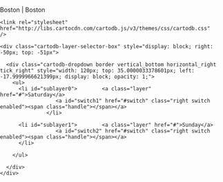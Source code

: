 <!DOCTYPE html>

Boston | Boston
<link rel="shortcut icon" href="http://littlemousetravel.com/wp-content/uploads/2014/12/mouse47.png" />
<link rel="stylesheet" href="http://code.jquery.com/ui/1.11.1/themes/smoothness/jquery-ui.css">
<link rel="stylesheet" href="http://libs.cartocdn.com/cartodb.js/v3/themes/css/cartodb.css" />
<link rel="stylesheet" href="http://academy.cartodb.com/css/cdbui.css">

<style>
   html, body {
            height: 100%;
            padding: 0;
            margin: 0;
          }
          #map {
            position: absolute;
            z-index: 0;
            bottom: 0;
            top: 0;
            right: 0;
            left: 0;
          }

    #sublayer0 a:hover { 
      color: #ae1b21;
      font-weight: bold;
      }
    #sublayer1 a:hover { 
      color: #1baea8;
      font-weight: bold;
      }

    </style>
 
    <link rel="stylesheet" href="http://libs.cartocdn.com/cartodb.js/v3/themes/css/cartodb.css" />
  </head>
  <body>
   <div id="map"></div>


    <div class="cartodb-layer-selector-box" style="display: block; right: -50px; top: -51px">  

      <div class="cartodb-dropdown border vertical_bottom horizontal_right tick_right" style="width: 120px; top: 35.0000033378601px; left: -17.9999966621399px; display: block; opacity: 1;">
        <ul>
          <li id="sublayer0">        <a class="layer" href="#">Saturday</a> 
                      <a id="switch1" href="#switch" class="right switch enabled"><span class="handle"></span></a>      
                   </li>

          <li id="sublayer1">        <a class="layer" href="#">Sunday</a>        
                      <a id="switch2" href="#switch" class="right switch enabled"><span class="handle"></span></a>      
          </li>

        </ul>

      </div>
    </div>



<!-- include google maps library -->
<script type="text/javascript" src="http://www.maps.google.com/maps/api/js?sensor=false&v=3.12"></script>


<!-- include cartodb.js library -->
<script src="http://libs.cartocdn.com/cartodb.js/v3/3.12/cartodb.js"></script>

<script>
  var infowindow;
  var infowindowOpened = false;
  var sublayers;
  // js
  function main() {

    var stl = JSON.stringify( [
          {
            featureType: "road",
            elementType: "geometry",
            stylers: [
              { visibility: "on" }
            ]
          },
          {
            featureType: "road.highway",
            elementType: "geometry",
            stylers: [
              { lightness: 100 },
            ]
          },
          {
            featureType: "road",
            elementType: "labels",
            stylers: [
              { lightness: 20},
               {visibility: "off"  }

            ]
          },
          {
            featureType: "road.highway",
            elementType: "labels",
            stylers: [
              { visibility: "off"  }
            ]
          },

          {
            featureType: "poi.business",
            stylers: [
              { visibility: "off" }
            ]
          },
          {
            featureType: "poi.government",
            stylers: [
              { visibility: "off" }
            ]
          },
          {
            featureType: "poi.attraction",
            stylers: [
              { visibility: "off" }
            ]
          },
          {
            featureType: "poi.medical",
            stylers: [
              { visibility: "off" }
            ]
          },
          {
            featureType: "poi.place_of_worship",
            stylers: [
              { visibility: "off" }
            ]
          },
          {
            featureType: "poi.sports_complex",
            stylers: [
              { visibility: "off" }
            ]
          },
          {
            featureType: "poi.school",
            stylers: [
              { visibility: "off" }
            ]
          },
          {
            featureType: "poi.park",
            elementType: "labels.icon",
            stylers: [
              { visibility: "off" }
            ]
          },
           {
            featureType: "landscape",
            elementType: "labels.icon",
            stylers: [
              { visibility: "off" }
            ]
          },
          {
            featureType: "administrative",
            elementType: "labels.icon",
            stylers: [
              { visibility: "off" }
            ]
          },
          {
            featureType: "transit.station",
            stylers: [
              {visibility: "off" }
            ]
          },
          {
            featureType: "poi",
            elementType: "labels.icon",
            stylers: [
              { visibility: "off" }
            ]
          },
          {
            featureType: "road.local",
            elementType: "labels",
            stylers: [
              { visibility: "on" }
            ]
          }
        ]);

    cartodb.createVis('map', 
      'http://evalugo21.cartodb.com/api/v2/viz/100ff358-bbe8-11e4-ab27-0e9d821ea90d/viz.json', 
      {
        shareable: false,
        description: false,
        title: true,
        search: false,
        center_lat: 42.358,
        center_lon: -71.07,
        zoom: 14,
        cartodb_logo: false,
        mobile_layout: true,
        legends: false,
        tooltip: false,
        gmaps_base_type: 'roadmap',
        gmaps_style: stl
    })

    //Close infowindows when clicking on basemap


    .done(function(vis, layers) {
      // layer 0 is the base layer, layer 1 is cartodb layer
      var layer = layers[1];
      infowindow = layer.infowindow;
      infowindowOpened = false;

      $('#map').click(closeInfowindow);

      layer.on('featureClick',function(e, latlng, pos, data, subLayerIndex) {
        infowindowOpened = true;
      });

    })
    .error(function(err) {
      console.log(err);
    });
  }

  function closeInfowindow() {
    setTimeout(function() {
      if (!infowindowOpened) {
        infowindow.set('visibility', false);
      }
      infowindowOpened = false;
    }, 250);
  }

  //Layer selector part

 var layerSource = 'http://evalugo21.cartodb.com/api/v2/viz/100ff358-bbe8-11e4-ab27-0e9d821ea90d/viz.json';


            // For storing the sublayers
          var sublayers = [];

          // Add data layer to your map
          cartodb.createLayer(map,layerSource, cdbOptions)
              .addTo(map)
              .done(function(layer) {
                 //console.log(layer);   
                 var num_sublayers = layer.getSubLayerCount();
                  
                 for (var i = 0; i < num_sublayers; i++) {
                    sublayers[i] = layer.getSubLayer(i);
                    //console.log(sublayers[i]); 
                  } 

   var sublayer0Shown = true;
              $("#sublayer0").on('click', function() {
              if (sublayer0Shown) {
                  sublayers[0].hide();
                  sublayers[1].hide();
                  $("#switch1").removeClass('right switch enabled');
                  $("#switch1").addClass('right switch disabled');

                } else {
                  sublayers[0].show();
                  sublayers[1].show();
                  $("#switch1").removeClass('right switch disabled');
                  $("#switch1").addClass('right switch enabled');
                }
                sublayer0Shown = !sublayer0Shown; 
              });

            var sublayer1Shown = true;
            $("#sublayer1").on('click', function() {
                if (sublayer1Shown) {
                  sublayers[2].hide();
                  sublayers[3].hide();
                  $("#switch2").removeClass('right switch enabled');
                  $("#switch2").addClass('right switch disabled');
                } else {
                  sublayers[2].show();
                  sublayers[3].show();
                  $("#switch2").removeClass('right switch disabled');
                  $("#switch2").addClass('right switch enabled');
                }
                sublayer1Shown = !sublayer1Shown; 
            }).error(function(err) {
              console.log("error: " + err);
            });

  window.onload = main;
  // end
</script>
</body>
</html>

